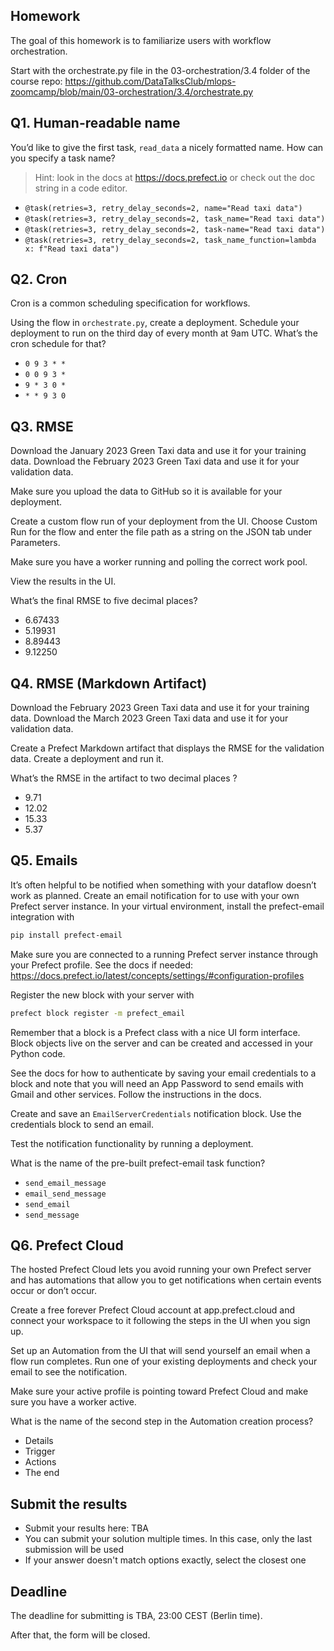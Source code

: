 ## Homework

The goal of this homework is to familiarize users with workflow orchestration. 

Start with the orchestrate.py file in the 03-orchestration/3.4 folder
of the course repo: https://github.com/DataTalksClub/mlops-zoomcamp/blob/main/03-orchestration/3.4/orchestrate.py


## Q1. Human-readable name

You’d like to give the first task, `read_data` a nicely formatted name.
How can you specify a task name?

> Hint: look in the docs at https://docs.prefect.io or 
> check out the doc string in a code editor.

- `@task(retries=3, retry_delay_seconds=2, name="Read taxi data")`
- `@task(retries=3, retry_delay_seconds=2, task_name="Read taxi data")`
- `@task(retries=3, retry_delay_seconds=2, task-name="Read taxi data")`
- `@task(retries=3, retry_delay_seconds=2, task_name_function=lambda x: f"Read taxi data")`


## Q2. Cron

Cron is a common scheduling specification for workflows. 

Using the flow in `orchestrate.py`, create a deployment.
Schedule your deployment to run on the third day of every month at 9am UTC.
What’s the cron schedule for that?

- `0 9 3 * *`
- `0 0 9 3 *`
- `9 * 3 0 *`
- `* * 9 3 0`


## Q3. RMSE 

Download the January 2023 Green Taxi data and use it for your training data.
Download the February 2023 Green Taxi data and use it for your validation data. 

Make sure you upload the data to GitHub so it is available for your deployment.

Create a custom flow run of your deployment from the UI. Choose Custom
Run for the flow and enter the file path as a string on the JSON tab under Parameters.

Make sure you have a worker running and polling the correct work pool.

View the results in the UI.

What’s the final RMSE to five decimal places?

- 6.67433
- 5.19931
- 8.89443
- 9.12250


## Q4. RMSE (Markdown Artifact)

Download the February 2023 Green Taxi data and use it for your training data.
Download the March 2023 Green Taxi data and use it for your validation data. 

Create a Prefect Markdown artifact that displays the RMSE for the validation data.
Create a deployment and run it.

What’s the RMSE in the artifact to two decimal places ?

- 9.71
- 12.02
- 15.33
- 5.37


## Q5. Emails


It’s often helpful to be notified when something with your dataflow doesn’t work
as planned. Create an email notification for to use with your own Prefect server instance.
In your virtual environment, install the prefect-email integration with 

```bash
pip install prefect-email
```

Make sure you are connected to a running Prefect server instance through your
Prefect profile.
See the docs if needed: https://docs.prefect.io/latest/concepts/settings/#configuration-profiles

Register the new block with your server with 

```bash
prefect block register -m prefect_email
```

Remember that a block is a Prefect class with a nice UI form interface.
Block objects live on the server and can be created and accessed in your Python code. 

See the docs for how to authenticate by saving your email credentials to
a block and note that you will need an App Password to send emails with
Gmail and other services. Follow the instructions in the docs.

Create and save an `EmailServerCredentials` notification block.
Use the credentials block to send an email.

Test the notification functionality by running a deployment.

What is the name of the pre-built prefect-email task function?

- `send_email_message`
- `email_send_message`
- `send_email`
- `send_message`



## Q6. Prefect Cloud

The hosted Prefect Cloud lets you avoid running your own Prefect server and
has automations that allow you to get notifications when certain events occur
or don’t occur. 

Create a free forever Prefect Cloud account at app.prefect.cloud and connect
your workspace to it following the steps in the UI when you sign up. 

Set up an Automation from the UI that will send yourself an email when
a flow run completes. Run one of your existing deployments and check
your email to see the notification.

Make sure your active profile is pointing toward Prefect Cloud and
make sure you have a worker active.

What is the name of the second step in the Automation creation process?

- Details
- Trigger
- Actions
- The end


## Submit the results

* Submit your results here: TBA
* You can submit your solution multiple times. In this case, only the last submission will be used
* If your answer doesn't match options exactly, select the closest one


## Deadline

The deadline for submitting is TBA, 23:00 CEST (Berlin time). 

After that, the form will be closed.